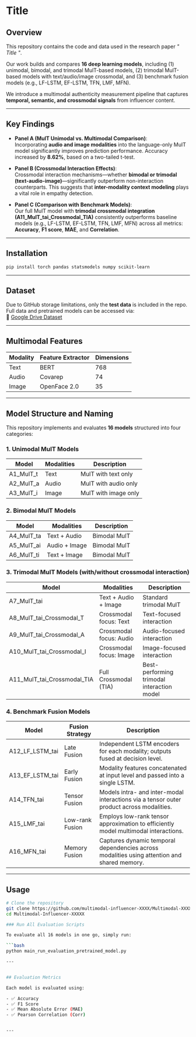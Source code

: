 # Title

## Overview

This repository contains the code and data used in the research paper *" Title  "*.

Our work builds and compares **16 deep learning models**, including (1) unimodal, bimodal, and trimodal MulT-based models, (2) trimodal MulT-based models with text/audio/image crossmodal, and (3) benchmark fusion models (e.g., LF-LSTM, EF-LSTM, TFN, LMF, MFN).

We introduce a multimodal authenticity measurement pipeline that captures **temporal, semantic, and crossmodal signals** from influencer content.

---

## Key Findings

- **Panel A (MulT Unimodal vs. Multimodal Comparison)**:  
  Incorporating **audio and image modalities** into the language-only MulT model significantly improves prediction performance. Accuracy increased by **8.62%**, based on a two-tailed t-test.

- **Panel B (Crossmodal Interaction Effects)**:  
  Crossmodal interaction mechanisms—whether **bimodal or trimodal (text-audio-image)**—significantly outperform non-interaction counterparts. This suggests that **inter-modality context modeling** plays a vital role in empathy detection.

- **Panel C (Comparison with Benchmark Models)**:  
  Our full MulT model with **trimodal crossmodal integration (A11_MulT_tai_Crossmodal_TIA)** consistently outperforms baseline models (e.g., LF-LSTM, EF-LSTM, TFN, LMF, MFN) across all metrics: **Accuracy**, **F1 score**, **MAE**, and **Correlation**.

---

## Installation

```bash
pip install torch pandas statsmodels numpy scikit-learn
```

---

## Dataset

Due to GitHub storage limitations, only the **test data** is included in the repo. Full data and pretrained models can be accessed via:  
📂 [Google Drive Dataset](https://drive.google.com/drive/folders/1obcRpOnTbqu2M0_orEyzQHelAOyivFjw)

---

## Multimodal Features

| Modality | Feature Extractor | Dimensions |
|----------|-------------------|------------|
| Text     | BERT              | 768        |
| Audio    | Covarep           | 74         |
| Image    | OpenFace 2.0      | 35         |

---

## Model Structure and Naming

This repository implements and evaluates **16 models** structured into four categories:

### 1. Unimodal MulT Models

| Model        | Modalities | Description            |
|--------------|------------|------------------------|
| A1_MulT_t     | Text       | MulT with text only    |
| A2_MulT_a     | Audio      | MulT with audio only   |
| A3_MulT_i     | Image      | MulT with image only   |

### 2. Bimodal MulT Models

| Model        | Modalities     | Description             |
|--------------|----------------|-------------------------|
| A4_MulT_ta    | Text + Audio   | Bimodal MulT            |
| A5_MulT_ai    | Audio + Image  | Bimodal MulT            |
| A6_MulT_ti    | Text + Image   | Bimodal MulT            |

### 3. Trimodal MulT Models (with/without crossmodal interaction)

| Model        | Modalities                | Description                                  |
|--------------|---------------------------|----------------------------------------------|
| A7_MulT_tai   | Text + Audio + Image      | Standard trimodal MulT                       |
| A8_MulT_tai_Crossmodal_T | Crossmodal focus: Text    | Text-focused interaction                     |
| A9_MulT_tai_Crossmodal_A | Crossmodal focus: Audio   | Audio-focused interaction                    |
| A10_MulT_tai_Crossmodal_I | Crossmodal focus: Image   | Image-focused interaction                    |
| A11_MulT_tai_Crossmodal_TIA | Full Crossmodal (TIA) | Best-performing trimodal interaction model   |

### 4. Benchmark Fusion Models

| Model             | Fusion Strategy       | Description                                                                 |
|------------------|-----------------------|-----------------------------------------------------------------------------|
| A12_LF_LSTM_tai  | Late Fusion           | Independent LSTM encoders for each modality; outputs fused at decision level. |
| A13_EF_LSTM_tai  | Early Fusion          | Modality features concatenated at input level and passed into a single LSTM. |
| A14_TFN_tai      | Tensor Fusion         | Models intra- and inter-modal interactions via a tensor outer product across modalities. |
| A15_LMF_tai      | Low-rank Fusion       | Employs low-rank tensor approximation to efficiently model multimodal interactions. |
| A16_MFN_tai      | Memory Fusion         | Captures dynamic temporal dependencies across modalities using attention and shared memory. |


---

## Usage

```bash
# Clone the repository
git clone https://github.com/multimodal-influencer-XXXX/Multimodal-XXXXX-empathy.git
cd Multimodal-Influencer-XXXXX

### Run All Evaluation Scripts

To evaluate all 16 models in one go, simply run:

```bash
python main_run_evaluation_pretrained_model.py

---


## Evaluation Metrics

Each model is evaluated using:

- ✅ Accuracy  
- ✅ F1 Score  
- ✅ Mean Absolute Error (MAE)  
- ✅ Pearson Correlation (Corr)  


---
